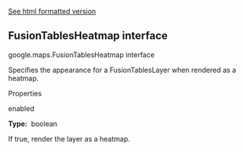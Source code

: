 [See html formatted version](https://huasofoundries.github.io/google-maps-documentation/FusionTablesHeatmap.html)


FusionTablesHeatmap interface
-----------------------------

google.maps.FusionTablesHeatmap interface

Specifies the appearance for a FusionTablesLayer when rendered as a heatmap.

Properties

enabled

**Type:**  boolean

If true, render the layer as a heatmap.